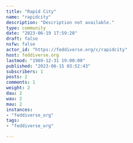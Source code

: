 ```yaml
---
title: "Rapid City" 
name: "rapidcity"
description: "Description not available."
type: community
date: "2023-06-19 17:59:20"
draft: false
nsfw: false
actor_id: "https://feddiverse.org/c/rapidcity"
host: feddiverse.org
lastmod: "1969-12-31 19:00:00"
published: "2023-06-15 03:52:43"
subscribers: 1
posts: 2
comments: 1
weight: 2
dau: 2
wau: 2
mau: 2
instances:
- "feddiverse_org"
tags: 
- "feddiverse_org"

---
```

